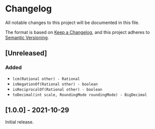 # Changelog
All notable changes to this project will be documented in this file.

The format is based on [Keep a Changelog](https://keepachangelog.com/en/1.0.0/),
and this project adheres to [Semantic Versioning](https://semver.org/spec/v2.0.0.html).

## [Unreleased]
### Added

- `lcm(Rational other) - Rational`
- `isNegationOf(Rational other) - boolean`
- `isReciprocalOf(Rational other) - boolean`
- `toDecimal(int scale, RoundingMode roundingMode) - BigDecimal`

## [1.0.0] - 2021-10-29

Initial release.
